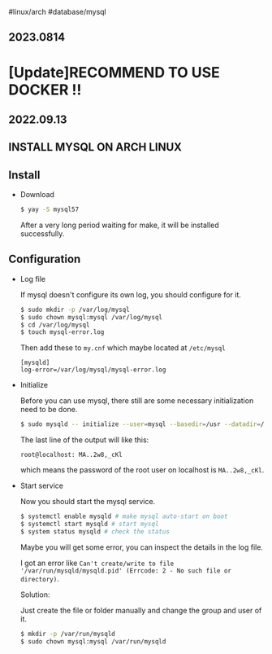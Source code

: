 #linux/arch #database/mysql
## 2023.0814

# [Update]RECOMMEND TO USE DOCKER !!

## 2022.09.13

## INSTALL MYSQL ON ARCH LINUX

## Install

- Download

    ```bash
    $ yay -S mysql57
    ```

    After a very long period waiting for make, it will be installed successfully.

## Configuration

- Log file

    If mysql doesn't configure its own log, you should configure for it.

    ```bash
    $ sudo mkdir -p /var/log/mysql
    $ sudo chown mysql:mysql /var/log/mysql
    $ cd /var/log/mysql
    $ touch mysql-error.log
    ```

    Then add these to `my.cnf` which maybe located at `/etc/mysql`

    ```
    [mysqld]
    log-error=/var/log/mysql/mysql-error.log
    ```

- Initialize

    Before you can use mysql, there still are some necessary initialization need to be done.

    ```bash
    $ sudo mysqld -- initialize --user=mysql --basedir=/usr --datadir=/var/lib/mysql
    ```

    The last line of the output will like this:

    ```
    root@localhost: MA..2w8,_cKl 
    ```

    which means the password of the root user on localhost is `MA..2w8,_cKl`.

- Start service

    Now you should start the mysql service.

    ```bash
    $ systemctl enable mysqld # make mysql auto-start on boot
    $ systemctl start mysqld # start mysql
    $ system status mysqld # check the status
    ```

    Maybe you will get some error, you can inspect the details in the log file. 

    I got an error like `Can't create/write to file '/var/run/mysqld/mysqld.pid' (Errcode: 2 - No such file or directory)`.

    Solution:

    Just create the file or folder manually and change the group and user of it.

    ```bash
    $ mkdir -p /var/run/mysqld
    $ sudo chown mysql:mysql /var/run/mysqld
    ```